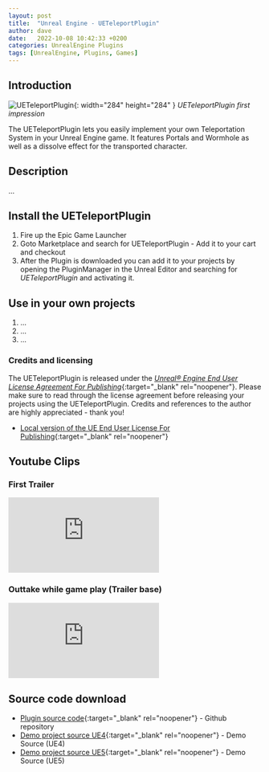 ```yaml
---
layout: post
title:  "Unreal Engine - UETeleportPlugin"
author: dave
date:   2022-10-08 10:42:33 +0200
categories: UnrealEngine Plugins
tags: [UnrealEngine, Plugins, Games]
---
```


## Introduction
![UETeleportPlugin](../../assets/img/projects/ueteleportplugin/TeleporterIntro_MainImage_1920x1080.png){: width="284" height="284" }
_UETeleportPlugin first impression_

The UETeleportPlugin lets you easily implement your own Teleportation System in your Unreal Engine game. It features Portals and Wormhole as well as a dissolve effect for the transported character.

## Description
...

## Install the UETeleportPlugin
1. Fire up the Epic Game Launcher
2. Goto Marketplace and search for UETeleportPlugin - Add it to your cart and checkout
3. After the Plugin is downloaded you can add it to your projects by opening the PluginManager in the Unreal Editor and searching for *UETeleportPlugin* and activating it.

## Use in your own projects

1. ...
2. ...
3. ...


### Credits and licensing
The UETeleportPlugin is released under the [_Unreal® Engine End User License Agreement For Publishing_](https://www.unrealengine.com/en-US/eula/unreal?sessionInvalidated=true){:target="_blank" rel="noopener"}. Please make sure to read through the license agreement before releasing your projects using the UETeleportPlugin. Credits and references to the author are highly appreciated - thank you!
- [Local version of the UE End User License For Publishing](/assets/docs/ue/LICENSE){:target="_blank" rel="noopener"}


## Youtube Clips
### First Trailer
<div class="container-responsive-iframe">
  <iframe class="responsive-iframe" src="https://www.youtube.com/embed/v8Az2MHcF_g" title="YouTube video player" frameborder="0" allow="accelerometer; autoplay; clipboard-write; encrypted-media; gyroscope; picture-in-picture" allowfullscreen></iframe>
</div>

### Outtake while game play (Trailer base)
<div class="container-responsive-iframe">
  <iframe class="responsive-iframe" src="https://www.youtube.com/embed/fcvcSzapRgE" title="YouTube video player" frameborder="0" allow="accelerometer; autoplay; clipboard-write; encrypted-media; gyroscope; picture-in-picture" allowfullscreen></iframe>
</div>

## Source code download
- [Plugin source code](https://github.com/jetedonner/PlayerStartPlugin){:target="_blank" rel="noopener"} - Github repository
- [Demo project source UE4](https://github.com/jetedonner/UE4_PlayerStartDemo){:target="_blank" rel="noopener"} - Demo Source (UE4)
- [Demo project source UE5](https://github.com/jetedonner/UE5_PlayerStartDemo){:target="_blank" rel="noopener"} - Demo Source (UE5)
